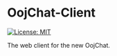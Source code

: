 # OojChat-Client
[![License: MIT](https://img.shields.io/badge/License-MIT-blue.svg)](https://choosealicense.com/licenses/mit/l)

The web client for the new OojChat.
